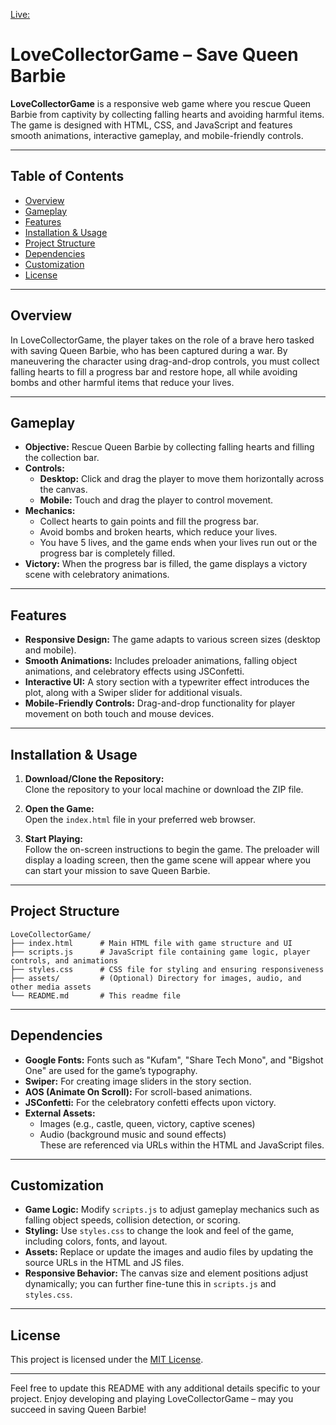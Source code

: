 [Live:](https://joseph1997-eng.github.io/LoveCollectorGame/)

# LoveCollectorGame – Save Queen Barbie

**LoveCollectorGame** is a responsive web game where you rescue Queen Barbie from captivity by collecting falling hearts and avoiding harmful items. The game is designed with HTML, CSS, and JavaScript and features smooth animations, interactive gameplay, and mobile-friendly controls.

---

## Table of Contents

- [Overview](#overview)
- [Gameplay](#gameplay)
- [Features](#features)
- [Installation & Usage](#installation--usage)
- [Project Structure](#project-structure)
- [Dependencies](#dependencies)
- [Customization](#customization)
- [License](#license)

---

## Overview

In LoveCollectorGame, the player takes on the role of a brave hero tasked with saving Queen Barbie, who has been captured during a war. By maneuvering the character using drag-and-drop controls, you must collect falling hearts to fill a progress bar and restore hope, all while avoiding bombs and other harmful items that reduce your lives.

---

## Gameplay

- **Objective:** Rescue Queen Barbie by collecting falling hearts and filling the collection bar.
- **Controls:**  
  - **Desktop:** Click and drag the player to move them horizontally across the canvas.  
  - **Mobile:** Touch and drag the player to control movement.
- **Mechanics:**  
  - Collect hearts to gain points and fill the progress bar.
  - Avoid bombs and broken hearts, which reduce your lives.
  - You have 5 lives, and the game ends when your lives run out or the progress bar is completely filled.
- **Victory:** When the progress bar is filled, the game displays a victory scene with celebratory animations.

---

## Features

- **Responsive Design:** The game adapts to various screen sizes (desktop and mobile).
- **Smooth Animations:** Includes preloader animations, falling object animations, and celebratory effects using JSConfetti.
- **Interactive UI:** A story section with a typewriter effect introduces the plot, along with a Swiper slider for additional visuals.
- **Mobile-Friendly Controls:** Drag-and-drop functionality for player movement on both touch and mouse devices.

---

## Installation & Usage

1. **Download/Clone the Repository:**  
   Clone the repository to your local machine or download the ZIP file.
   
2. **Open the Game:**  
   Open the `index.html` file in your preferred web browser.
   
3. **Start Playing:**  
   Follow the on-screen instructions to begin the game. The preloader will display a loading screen, then the game scene will appear where you can start your mission to save Queen Barbie.

---

## Project Structure

```
LoveCollectorGame/
├── index.html      # Main HTML file with game structure and UI
├── scripts.js      # JavaScript file containing game logic, player controls, and animations
├── styles.css      # CSS file for styling and ensuring responsiveness
├── assets/         # (Optional) Directory for images, audio, and other media assets
└── README.md       # This readme file
```

---

## Dependencies

- **Google Fonts:** Fonts such as "Kufam", "Share Tech Mono", and "Bigshot One" are used for the game’s typography.
- **Swiper:** For creating image sliders in the story section.
- **AOS (Animate On Scroll):** For scroll-based animations.
- **JSConfetti:** For the celebratory confetti effects upon victory.
- **External Assets:**  
  - Images (e.g., castle, queen, victory, captive scenes)  
  - Audio (background music and sound effects)  
  These are referenced via URLs within the HTML and JavaScript files.

---

## Customization

- **Game Logic:** Modify `scripts.js` to adjust gameplay mechanics such as falling object speeds, collision detection, or scoring.
- **Styling:** Use `styles.css` to change the look and feel of the game, including colors, fonts, and layout.
- **Assets:** Replace or update the images and audio files by updating the source URLs in the HTML and JS files.
- **Responsive Behavior:** The canvas size and element positions adjust dynamically; you can further fine-tune this in `scripts.js` and `styles.css`.

---

## License

This project is licensed under the [MIT License](https://opensource.org/licenses/MIT).

---

Feel free to update this README with any additional details specific to your project. Enjoy developing and playing LoveCollectorGame – may you succeed in saving Queen Barbie!
